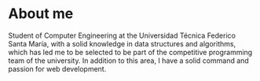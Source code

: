 # About me
Student of Computer Engineering at the Universidad Técnica Federico Santa María, with a solid knowledge in data structures and algorithms, which has led me to be selected to be part of the competitive programming team of the university. In addition to this area, I have a solid command and passion for web development.
